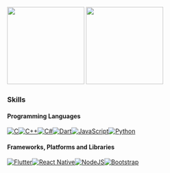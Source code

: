 <p>
<img src="https://github-readme-stats.vercel.app/api?username=sgrayk&count_private=true&show_icons=true&theme=blueberry" height="180em"/>
<img src="https://github-readme-stats.vercel.app/api/top-langs/?username=sgrayk&show_icons=true&layout=compact&cache_seconds=1800&langs_count=8&theme=blueberry&count_private=true&show_icons=true" height="180em"/>
</p>

### Skills
#### Programming Languages
[![C](https://img.shields.io/badge/c-%2300599C.svg?style=for-the-badge&logo=c&logoColor=white)](#)[![C++](https://img.shields.io/badge/c++-%2300599C.svg?style=for-the-badge&logo=c%2B%2B&logoColor=white)](#)[![C#](https://img.shields.io/badge/c%23-%23239120.svg?style=for-the-badge&logo=c-sharp&logoColor=white)](#)[![Dart](https://img.shields.io/badge/dart-%230175C2.svg?style=for-the-badge&logo=dart&logoColor=white)](#)[![JavaScript](https://img.shields.io/badge/javascript-%23323330.svg?style=for-the-badge&logo=javascript&logoColor=%23F7DF1E)](#)[![Python](https://img.shields.io/badge/python-3670A0?style=for-the-badge&logo=python&logoColor=ffdd54)](#)
#### Frameworks, Platforms and Libraries
[![Flutter](https://img.shields.io/badge/Flutter-%2302569B.svg?style=for-the-badge&logo=Flutter&logoColor=white)](#)[![React Native](https://img.shields.io/badge/react_native-%2320232a.svg?style=for-the-badge&logo=react&logoColor=%2361DAFB)](#)[![NodeJS](https://img.shields.io/badge/node.js-6DA55F?style=for-the-badge&logo=node.js&logoColor=white)](#)[![Bootstrap](https://img.shields.io/badge/bootstrap-%23563D7C.svg?style=for-the-badge&logo=bootstrap&logoColor=white)](#)

<!--
**sgrayk/sgrayk** is a ✨ _special_ ✨ repository because its `README.md` (this file) appears on your GitHub profile.

Here are some ideas to get you started:

- 🔭 I’m currently working on ...
- 🌱 I’m currently learning ...
- 👯 I’m looking to collaborate on ...
- 🤔 I’m looking for help with ...
- 💬 Ask me about ...
- 📫 How to reach me: ...
- 😄 Pronouns: ...
- ⚡ Fun fact: ...
-->
